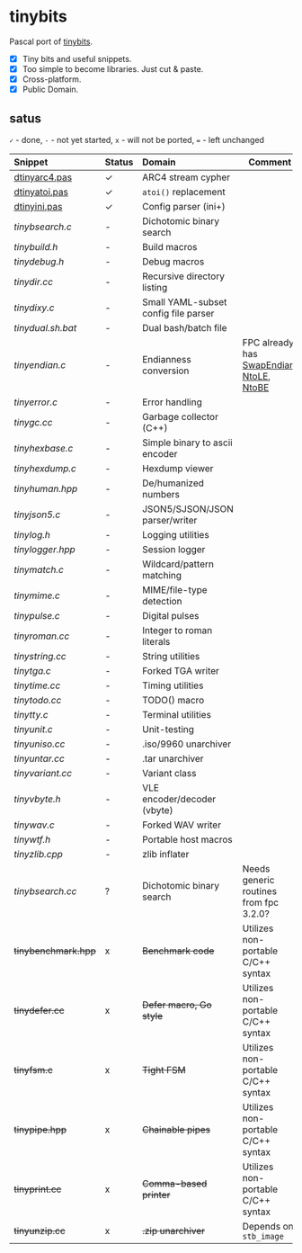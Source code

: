 # tinybits
Pascal port of [tinybits](https://github.com/r-lyeh/tinybits).

- [x] Tiny bits and useful snippets.
- [x] Too simple to become libraries. Just cut & paste.
- [x] Cross-platform.
- [x] Public Domain.

## satus

`✓` - done, `-` - not yet started, `x` - will not be ported, `=` - left unchanged

|Snippet|Status|Domain|Comment|
|:------|:-----|:-----|-------|
|[dtinyarc4.pas](dtinyarc4.pas)|✓|ARC4 stream cypher||
|[dtinyatoi.pas](dtinyatoi.pas)|✓|`atoi()` replacement||
|[dtinyini.pas](dtinyini.pas)|✓|Config parser (ini+)||
|_tinybsearch.c_|-|Dichotomic binary search||
|_tinybuild.h_|-|Build macros||
|_tinydebug.h_|-|Debug macros||
|_tinydir.cc_|-|Recursive directory listing||
|_tinydixy.c_|-|Small YAML-subset config file parser||
|_tinydual.sh.bat_|-|Dual bash/batch file||
|_tinyendian.c_|-|Endianness conversion|FPC already has [SwapEndian](https://www.freepascal.org/docs-html/rtl/system/swapendian.html), [NtoLE](https://www.freepascal.org/docs-html/rtl/system/ntole.html), [NtoBE](https://www.freepascal.org/docs-html/rtl/system/ntobe.html)|
|_tinyerror.c_|-|Error handling||
|_tinygc.cc_|-|Garbage collector (C++)||
|_tinyhexbase.c_|-|Simple binary to ascii encoder||
|_tinyhexdump.c_|-|Hexdump viewer||
|_tinyhuman.hpp_|-|De/humanized numbers||
|_tinyjson5.c_|-|JSON5/SJSON/JSON parser/writer||
|_tinylog.h_|-|Logging utilities||
|_tinylogger.hpp_|-|Session logger||
|_tinymatch.c_|-|Wildcard/pattern matching||
|_tinymime.c_|-|MIME/file-type detection||
|_tinypulse.c_|-|Digital pulses||
|_tinyroman.cc_|-|Integer to roman literals||
|_tinystring.cc_|-|String utilities||
|_tinytga.c_|-|Forked TGA writer||
|_tinytime.cc_|-|Timing utilities||
|_tinytodo.cc_|-|TODO() macro||
|_tinytty.c_|-|Terminal utilities||
|_tinyunit.c_|-|Unit-testing||
|_tinyuniso.cc_|-|.iso/9960 unarchiver||
|_tinyuntar.cc_|-|.tar unarchiver||
|_tinyvariant.cc_|-|Variant class||
|_tinyvbyte.h_|-|VLE encoder/decoder (vbyte)||
|_tinywav.c_|-|Forked WAV writer||
|_tinywtf.h_|-|Portable host macros||
|_tinyzlib.cpp_|-|zlib inflater||
|_tinybsearch.cc_|?|Dichotomic binary search|Needs generic routines from fpc 3.2.0?|
|~~tinybenchmark.hpp~~|x|~~Benchmark code~~|Utilizes non-portable C/C++ syntax|
|~~tinydefer.cc~~|x|~~Defer macro, Go style~~|Utilizes non-portable C/C++ syntax|
|~~tinyfsm.c~~|x|~~Tight FSM~~|Utilizes non-portable C/C++ syntax|
|~~tinypipe.hpp~~|x|~~Chainable pipes~~|Utilizes non-portable C/C++ syntax|
|~~tinyprint.cc~~|x|~~Comma-based printer~~|Utilizes non-portable C/C++ syntax|
|~~tinyunzip.cc~~|x|~~.zip unarchiver~~|Depends on `stb_image`|
